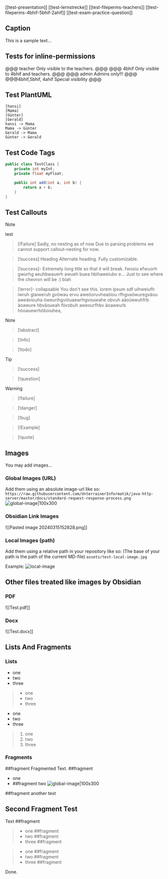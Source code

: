 [[test-presentation]]
[[test-lernstrecke]]
[[test-fileperms-teachers]]
[[test-fileperms-4bhif-5bhif-2ahif]]
[[test-exam-practice-question]]
## Caption
This is a sample text...

## Tests for inline-permissions
@@@ teacher
Only visible to the teachers.
@@@
@@@ 4bhif
Only visible to 4bhif and teachers.
@@@
@@@ admin
Admins only!!!
@@@
@@@4bhif,5bhif, 4ahif
Special visibility
@@@

## Test PlantUML
```plantuml
[hansi]
[Mama]
[Günter]
[Gerald]
hansi -> Mama
Mama -> Günter
Gerald -> Mama
Günter -> Gerald
```

## Test Code Tags
```java
public class TestClass {
	private int myInt;
	private float myFloat;

	public int add(int a, int b) {
		return a + b;
	}
}
```

## Test Callouts
> [!Note]
> test

>[!Failure]  Sadly, no nesting as of now
>Due to parsing problems we cannot support callout-nesting for now.

>[!success] Heading
>Alternate heading.
>Fully customizable.

>[!success]- Extremely long title so that it will break. fwosiu efwuorh gwurhg aeuhbwauerh awueh buea hbihaweiubv e... Just to see where the chevron will be :)
>blah
>

>[!error]- collapsable
>You don't see this. lorem ipsum sdf uihweiufh iwruh glaiweruh gvöwau ervu aweöoruvheaöiou rfhgvaöwuregväou aweäviouha öweurihgviöuaewrhgvouwahe obvuh aäoüewuhfrb äoawure hbväoueah fövobuh aweourfhbv äoaweurb höoauewrhöboiuhea,

>[!note]

>[!abstract]

>[!info]

>[!todo]

>[!tip]

>[!success]

>[!question]

>[!warning]

>[!failure]

>[!danger]

>[!bug]

>[!Example]

>[!quote]

## Images
You may add images...
### Global Images (URL)
Add them using an absolute image-url like so:
`https://raw.githubusercontent.com/UnterrainerInformatik/java-http-server/master/docs/standard-request-response-process.png`
![global-image|100x300](https://raw.githubusercontent.com/UnterrainerInformatik/java-http-server/master/docs/standard-request-response-process.png) 

### Obsidian Link Images
![[Pasted image 20240315152828.png]]
### Local Images (path)
Add them using a relative path in your repository like so:
(The base of your path is the path of the current MD-file)
`assets/test-local-image.jpg`

Example:
![local-image](/md/assets/test-local-image.jpg)
## Other files treated like images by Obsidian
### PDF
![[Test.pdf]]
### Docx
![[Test.docx]]
## Lists And Fragments
### Lists
- one
- two
- three

>+ one
>+ two
>+ three

* one
* two
* three

>1. one
>2. two
>3. three
### Fragments
##fragment
Fragmented Text.
##fragment 
- one
- ##fragment two
![global-image|100x300](https://raw.githubusercontent.com/UnterrainerInformatik/java-http-server/master/docs/standard-request-response-process.png) 

##fragment 
another text

## Second Fragment Test
Text
##fragment 
>- one ##fragment 
>- two ##fragment 
>- three ##fragment 

>+ one ##fragment 
>+ two ##fragment 
>+ three ##fragment

Done.